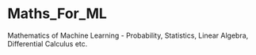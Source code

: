 # Maths_For_ML

Mathematics of Machine Learning - Probability, Statistics, Linear Algebra, Differential Calculus etc.
